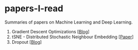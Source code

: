 # papers-I-read
Summaries of papers on Machine Learning and Deep Learning.
1. Gradient Descent Optimizations [[Blog](https://ndeepesh.github.io/post/gradientdescentoptimizations/)]
2. tSNE - Distributed Stochastic Neighbour Embedding [[Paper](http://www.jmlr.org/papers/volume9/vandermaaten08a/vandermaaten08a.pdf)]
3. Dropout [[Blog](https://ndeepesh.github.io/post/dropout/)]
